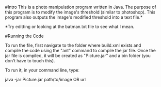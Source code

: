 #Intro
This is a photo manipulation program written in Java.
The purpose of this program is to modify the image's threshold (similar to photoshop).
This program also outputs the image's modified threshold into a text file.*

*Try editting or looking at the batman.txt file to see what I mean.

#Running the Code

To run the file, first navigate to the folder where build.xml exists and compile the 
code using the "ant" command to compile the jar file. Once the jar file is compiled, 
it will be created as "Picture.jar" and a bin folder (you don't have to touch this).

To run it, in your command line, type:

java -jar Picture.jar path/to/image OR url